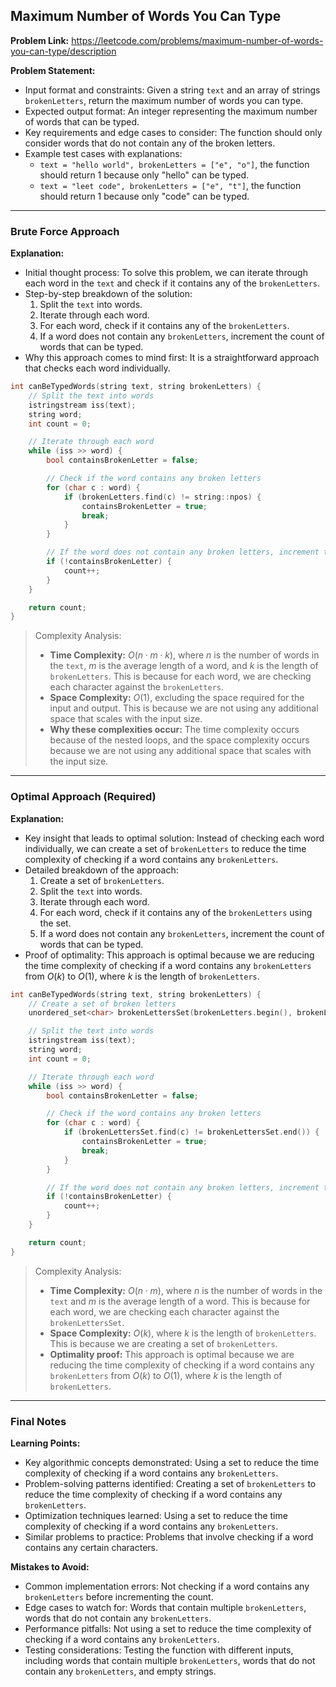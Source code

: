 ## Maximum Number of Words You Can Type
**Problem Link:** https://leetcode.com/problems/maximum-number-of-words-you-can-type/description

**Problem Statement:**
- Input format and constraints: Given a string `text` and an array of strings `brokenLetters`, return the maximum number of words you can type.
- Expected output format: An integer representing the maximum number of words that can be typed.
- Key requirements and edge cases to consider: The function should only consider words that do not contain any of the broken letters.
- Example test cases with explanations:
  - `text = "hello world", brokenLetters = ["e", "o"]`, the function should return 1 because only "hello" can be typed.
  - `text = "leet code", brokenLetters = ["e", "t"]`, the function should return 1 because only "code" can be typed.

---

### Brute Force Approach

**Explanation:**
- Initial thought process: To solve this problem, we can iterate through each word in the `text` and check if it contains any of the `brokenLetters`.
- Step-by-step breakdown of the solution:
  1. Split the `text` into words.
  2. Iterate through each word.
  3. For each word, check if it contains any of the `brokenLetters`.
  4. If a word does not contain any `brokenLetters`, increment the count of words that can be typed.
- Why this approach comes to mind first: It is a straightforward approach that checks each word individually.

```cpp
int canBeTypedWords(string text, string brokenLetters) {
    // Split the text into words
    istringstream iss(text);
    string word;
    int count = 0;

    // Iterate through each word
    while (iss >> word) {
        bool containsBrokenLetter = false;

        // Check if the word contains any broken letters
        for (char c : word) {
            if (brokenLetters.find(c) != string::npos) {
                containsBrokenLetter = true;
                break;
            }
        }

        // If the word does not contain any broken letters, increment the count
        if (!containsBrokenLetter) {
            count++;
        }
    }

    return count;
}
```

> Complexity Analysis:
> - **Time Complexity:** $O(n \cdot m \cdot k)$, where $n$ is the number of words in the `text`, $m$ is the average length of a word, and $k$ is the length of `brokenLetters`. This is because for each word, we are checking each character against the `brokenLetters`.
> - **Space Complexity:** $O(1)$, excluding the space required for the input and output. This is because we are not using any additional space that scales with the input size.
> - **Why these complexities occur:** The time complexity occurs because of the nested loops, and the space complexity occurs because we are not using any additional space that scales with the input size.

---

### Optimal Approach (Required)

**Explanation:**
- Key insight that leads to optimal solution: Instead of checking each word individually, we can create a set of `brokenLetters` to reduce the time complexity of checking if a word contains any `brokenLetters`.
- Detailed breakdown of the approach:
  1. Create a set of `brokenLetters`.
  2. Split the `text` into words.
  3. Iterate through each word.
  4. For each word, check if it contains any of the `brokenLetters` using the set.
  5. If a word does not contain any `brokenLetters`, increment the count of words that can be typed.
- Proof of optimality: This approach is optimal because we are reducing the time complexity of checking if a word contains any `brokenLetters` from $O(k)$ to $O(1)$, where $k$ is the length of `brokenLetters`.

```cpp
int canBeTypedWords(string text, string brokenLetters) {
    // Create a set of broken letters
    unordered_set<char> brokenLettersSet(brokenLetters.begin(), brokenLetters.end());

    // Split the text into words
    istringstream iss(text);
    string word;
    int count = 0;

    // Iterate through each word
    while (iss >> word) {
        bool containsBrokenLetter = false;

        // Check if the word contains any broken letters
        for (char c : word) {
            if (brokenLettersSet.find(c) != brokenLettersSet.end()) {
                containsBrokenLetter = true;
                break;
            }
        }

        // If the word does not contain any broken letters, increment the count
        if (!containsBrokenLetter) {
            count++;
        }
    }

    return count;
}
```

> Complexity Analysis:
> - **Time Complexity:** $O(n \cdot m)$, where $n$ is the number of words in the `text` and $m$ is the average length of a word. This is because for each word, we are checking each character against the `brokenLettersSet`.
> - **Space Complexity:** $O(k)$, where $k$ is the length of `brokenLetters`. This is because we are creating a set of `brokenLetters`.
> - **Optimality proof:** This approach is optimal because we are reducing the time complexity of checking if a word contains any `brokenLetters` from $O(k)$ to $O(1)$, where $k$ is the length of `brokenLetters`.

---

### Final Notes

**Learning Points:**
- Key algorithmic concepts demonstrated: Using a set to reduce the time complexity of checking if a word contains any `brokenLetters`.
- Problem-solving patterns identified: Creating a set of `brokenLetters` to reduce the time complexity of checking if a word contains any `brokenLetters`.
- Optimization techniques learned: Using a set to reduce the time complexity of checking if a word contains any `brokenLetters`.
- Similar problems to practice: Problems that involve checking if a word contains any certain characters.

**Mistakes to Avoid:**
- Common implementation errors: Not checking if a word contains any `brokenLetters` before incrementing the count.
- Edge cases to watch for: Words that contain multiple `brokenLetters`, words that do not contain any `brokenLetters`.
- Performance pitfalls: Not using a set to reduce the time complexity of checking if a word contains any `brokenLetters`.
- Testing considerations: Testing the function with different inputs, including words that contain multiple `brokenLetters`, words that do not contain any `brokenLetters`, and empty strings.